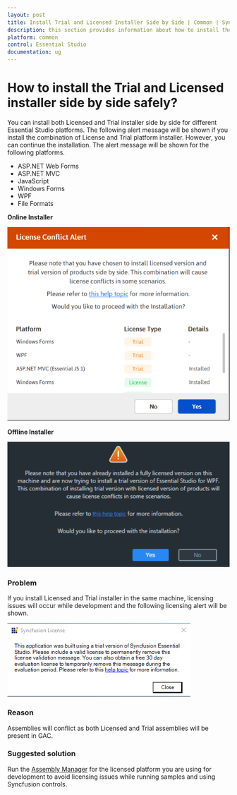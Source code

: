 ```yaml
---
layout: post
title: Install Trial and Licensed Installer Side by Side | Common | Syncfusion
description: this section provides information about how to install the trial and licensed installer side by side safely?
platform: common
control: Essential Studio
documentation: ug
---
```



# How to install the Trial and Licensed installer side by side safely?

You can install both Licensed and Trial installer side by side for different Essential Studio platforms. The following alert message will be shown if you install the combination of License and Trial platform installer. However, you can continue the installation. The alert message will be shown for the following platforms.

* ASP.NET Web Forms
* ASP.NET MVC
* JavaScript
* Windows Forms
* WPF
* File Formats  

**Online Installer**

![License Conflict Alert](Errors/Side-by-side_img2.png)

**Offline Installer**

![Alert Message](Errors/Side-by-side_img1.png)


### Problem

If you install Licensed and Trial installer in the same machine, licensing issues will occur while development and the following licensing alert will be shown.

![Syncfusion License](Errors/Side-by-side_img3.png)

### Reason

Assemblies will conflict as both Licensed and Trial assemblies will be present in GAC.

### Suggested solution

Run the [Assembly Manager](https://help.syncfusion.com/common/essential-studio/utilities#assembly-manager) for the licensed platform you are using for development to avoid licensing issues while running samples and using Syncfusion controls.

